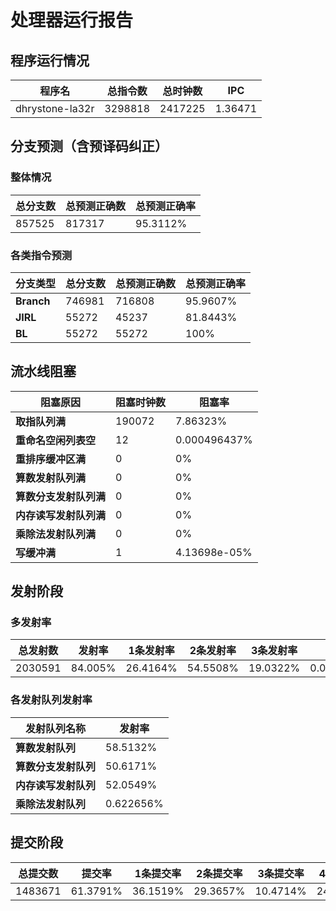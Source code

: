 # 处理器运行报告
## 程序运行情况
|程序名|总指令数|总时钟数|IPC|
|---|---|---|---|
|dhrystone-la32r|3298818|2417225|1.36471|

## 分支预测（含预译码纠正）
### 整体情况
|总分支数|总预测正确数|总预测正确率|
|---|---|---|
|857525|817317|95.3112%|

### 各类指令预测
|分支类型|总分支数|总预测正确数|总预测正确率|
|---|---|---|---|
|**Branch**| 746981 | 716808 | 95.9607%|
|**JIRL**| 55272 | 45237 | 81.8443%|
|**BL**| 55272 | 55272 | 100%|

## 流水线阻塞
|阻塞原因|阻塞时钟数|阻塞率|
|---|---|---|
|**取指队列满**| 190072 | 7.86323%|
|**重命名空闲列表空**|12 | 0.000496437%|
|**重排序缓冲区满**|0 | 0%|
|**算数发射队列满**|0 | 0%|
|**算数分支发射队列满**|0 | 0%|
|**内存读写发射队列满**|0 | 0%|
|**乘除法发射队列满**|0 | 0%|
|**写缓冲满**|1 | 4.13698e-05%|

## 发射阶段
### 多发射率
|总发射数|发射率|1条发射率|2条发射率|3条发射率|4条发射率|
|---|---|---|---|---|---|
|2030591|84.005%|26.4164%|54.5508%|19.0322%|0.000492467%|

### 各发射队列发射率
|发射队列名称|发射率|
|---|---|
|**算数发射队列**|58.5132%|
|**算数分支发射队列**|50.6171%|
|**内存读写发射队列**|52.0549%|
|**乘除法发射队列**|0.622656%|

## 提交阶段
|总提交数|提交率|1条提交率|2条提交率|3条提交率|4条提交率|
|---|---|---|---|---|---|
|1483671|61.3791%|36.1519%|29.3657%|10.4714%|24.0111%|
